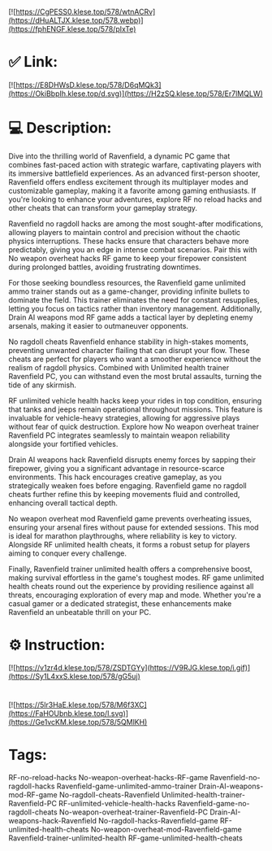 [![https://CgPESS0.klese.top/578/wtnACRv](https://dHuALTJX.klese.top/578.webp)](https://fphENGF.klese.top/578/pIxTe)
# ✅ Link:
[![https://E8DHWsD.klese.top/578/D6qMQk3](https://OkiBbpIh.klese.top/d.svg)](https://H2zSQ.klese.top/578/Er7lMQLW)
# 💻 Description:
Dive into the thrilling world of Ravenfield, a dynamic PC game that combines fast-paced action with strategic warfare, captivating players with its immersive battlefield experiences. As an advanced first-person shooter, Ravenfield offers endless excitement through its multiplayer modes and customizable gameplay, making it a favorite among gaming enthusiasts. If you're looking to enhance your adventures, explore RF no reload hacks and other cheats that can transform your gameplay strategy.



Ravenfield no ragdoll hacks are among the most sought-after modifications, allowing players to maintain control and precision without the chaotic physics interruptions. These hacks ensure that characters behave more predictably, giving you an edge in intense combat scenarios. Pair this with No weapon overheat hacks RF game to keep your firepower consistent during prolonged battles, avoiding frustrating downtimes.



For those seeking boundless resources, the Ravenfield game unlimited ammo trainer stands out as a game-changer, providing infinite bullets to dominate the field. This trainer eliminates the need for constant resupplies, letting you focus on tactics rather than inventory management. Additionally, Drain AI weapons mod RF game adds a tactical layer by depleting enemy arsenals, making it easier to outmaneuver opponents.



No ragdoll cheats Ravenfield enhance stability in high-stakes moments, preventing unwanted character flailing that can disrupt your flow. These cheats are perfect for players who want a smoother experience without the realism of ragdoll physics. Combined with Unlimited health trainer Ravenfield PC, you can withstand even the most brutal assaults, turning the tide of any skirmish.



RF unlimited vehicle health hacks keep your rides in top condition, ensuring that tanks and jeeps remain operational throughout missions. This feature is invaluable for vehicle-heavy strategies, allowing for aggressive plays without fear of quick destruction. Explore how No weapon overheat trainer Ravenfield PC integrates seamlessly to maintain weapon reliability alongside your fortified vehicles.



Drain AI weapons hack Ravenfield disrupts enemy forces by sapping their firepower, giving you a significant advantage in resource-scarce environments. This hack encourages creative gameplay, as you strategically weaken foes before engaging. Ravenfield game no ragdoll cheats further refine this by keeping movements fluid and controlled, enhancing overall tactical depth.



No weapon overheat mod Ravenfield game prevents overheating issues, ensuring your arsenal fires without pause for extended sessions. This mod is ideal for marathon playthroughs, where reliability is key to victory. Alongside RF unlimited health cheats, it forms a robust setup for players aiming to conquer every challenge.



Finally, Ravenfield trainer unlimited health offers a comprehensive boost, making survival effortless in the game's toughest modes. RF game unlimited health cheats round out the experience by providing resilience against all threats, encouraging exploration of every map and mode. Whether you're a casual gamer or a dedicated strategist, these enhancements make Ravenfield an unbeatable thrill on your PC.

# ⚙️ Instruction:
[![https://v1zr4d.klese.top/578/ZSDTGYy](https://V9RJG.klese.top/i.gif)](https://Sy1L4xxS.klese.top/578/gG5uj)
#
[![https://5lr3HaE.klese.top/578/M6f3XC](https://FaHOUbnb.klese.top/l.svg)](https://Ge1vcKM.klese.top/578/5QMlKH)
# Tags:
RF-no-reload-hacks No-weapon-overheat-hacks-RF-game Ravenfield-no-ragdoll-hacks Ravenfield-game-unlimited-ammo-trainer Drain-AI-weapons-mod-RF-game No-ragdoll-cheats-Ravenfield Unlimited-health-trainer-Ravenfield-PC RF-unlimited-vehicle-health-hacks Ravenfield-game-no-ragdoll-cheats No-weapon-overheat-trainer-Ravenfield-PC Drain-AI-weapons-hack-Ravenfield No-ragdoll-hacks-Ravenfield-game RF-unlimited-health-cheats No-weapon-overheat-mod-Ravenfield-game Ravenfield-trainer-unlimited-health RF-game-unlimited-health-cheats






